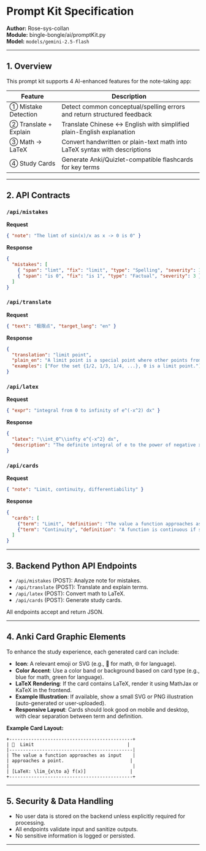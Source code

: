 # Prompt Kit Specification

**Author:** Rose-sys-collan  
**Module:** bingle-bongle/ai/promptKit.py  
**Model:** `models/gemini-2.5-flash`

---

## 1. Overview

This prompt kit supports 4 AI-enhanced features for the note-taking app:

| Feature | Description |
|----------|--------------|
| ① Mistake Detection | Detect common conceptual/spelling errors and return structured feedback |
| ② Translate + Explain | Translate Chinese ↔ English with simplified plain-English explanation |
| ③ Math → LaTeX | Convert handwritten or plain-text math into LaTeX syntax with descriptions |
| ④ Study Cards | Generate Anki/Quizlet-compatible flashcards for key terms |

---

## 2. API Contracts

### `/api/mistakes`
**Request**
```json
{ "note": "The limt of sin(x)/x as x -> 0 is 0" }
```
**Response**
```json
{
  "mistakes": [
    { "span": "limt", "fix": "limit", "type": "Spelling", "severity": 1 },
    { "span": "is 0", "fix": "is 1", "type": "Factual", "severity": 3 }
  ]
}
```

### `/api/translate`
**Request**
```json
{ "text": "极限点", "target_lang": "en" }
```
**Response**
```json
{
  "translation": "limit point",
  "plain_en": "A limit point is a special point where other points from the set get very close.",
  "examples": ["For the set {1/2, 1/3, 1/4, ...}, 0 is a limit point."]
}
```

### `/api/latex`
**Request**
```json
{ "expr": "integral from 0 to infinity of e^(-x^2) dx" }
```
**Response**
```json
{
  "latex": "\\int_0^\\infty e^{-x^2} dx",
  "description": "The definite integral of e to the power of negative x squared from 0 to infinity."
}
```

### `/api/cards`
**Request**
```json
{ "note": "Limit, continuity, differentiability" }
```
**Response**
```json
{
  "cards": [
    {"term": "Limit", "definition": "The value a function approaches as input approaches a point."},
    {"term": "Continuity", "definition": "A function is continuous if small input changes make small output changes."}
  ]
}
```

---

## 3. Backend Python API Endpoints

- `/api/mistakes` (POST): Analyze note for mistakes.
- `/api/translate` (POST): Translate and explain terms.
- `/api/latex` (POST): Convert math to LaTeX.
- `/api/cards` (POST): Generate study cards.

All endpoints accept and return JSON.

---

## 4. Anki Card Graphic Elements

To enhance the study experience, each generated card can include:

- **Icon**: A relevant emoji or SVG (e.g., 📐 for math, 🌐 for language).
- **Color Accent**: Use a color band or background based on card type (e.g., blue for math, green for language).
- **LaTeX Rendering**: If the card contains LaTeX, render it using MathJax or KaTeX in the frontend.
- **Example Illustration**: If available, show a small SVG or PNG illustration (auto-generated or user-uploaded).
- **Responsive Layout**: Cards should look good on mobile and desktop, with clear separation between term and definition.

**Example Card Layout:**

```
+---------------------------------------------+
| 📐  Limit                                  |
|---------------------------------------------|
| The value a function approaches as input    |
| approaches a point.                        |
|                                             |
| [LaTeX: \lim_{x\to a} f(x)]                |
+---------------------------------------------+
```

---

## 5. Security & Data Handling

- No user data is stored on the backend unless explicitly required for processing.
- All endpoints validate input and sanitize outputs.
- No sensitive information is logged or persisted.

---



